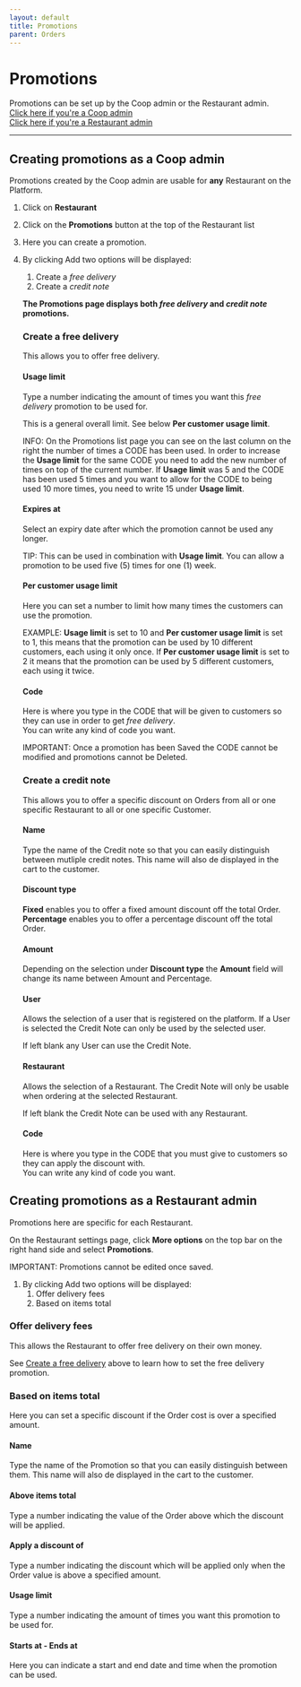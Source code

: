 ```yaml
---
layout: default
title: Promotions
parent: Orders
---
```



# Promotions

<div class="alert mt-3 alert-info" role="alert">
Promotions can be set up by the Coop admin or the Restaurant admin.<br>
<a href="">Click here if you're a Coop admin</a><br>
<a href="">Click here if you're a Restaurant admin</a>
</div>

---

## Creating promotions as a Coop admin

<div class="alert mt-3 alert-info" role="alert">
Promotions created by the Coop admin are usable for <strong>any</strong> Restaurant on the Platform.
</div>

1. Click on <i class="fa fa-cutlery"></i> **Restaurant**
2. Click on the **Promotions** button at the top of the Restaurant list
3. Here you can create a promotion.
4. By clicking <span class="badge badge-success"> <i class="fa fa-plus"></i> Add</span> two options will be displayed:
   1. Create a *free delivery*
   2. Create a *credit note*  

   **The Promotions page displays both *free delivery* and *credit note* promotions.**
   
   ### Create a free delivery

   <div class="alert mt-3 alert-info" role="alert">
   This allows you to offer free delivery.
   </div>

   #### **Usage limit**
   Type a number indicating the amount of times you want this *free delivery* promotion to be used for. 
   
   This is a general overall limit. See below **Per customer usage limit**.

   <div class="shadow p-3 mb-5 bg-white rounded border border-info">
   <span class="badge badge-info">INFO:</span>
   <span> On the Promotions list page you can see on the last column on the right the number of times a CODE has been used. In order to increase the <strong>Usage limit</strong> for the same CODE you need to add the new number of times on top of the current number. If <strong>Usage limit</strong> was 5 and the CODE has been used 5 times and you want to allow for the CODE to being used 10 more times, you need to write 15 under <strong>Usage limit</strong>.</span>
   </div>

   #### **Expires at**
   Select an expiry date after which the promotion cannot be used any longer. 

   <div class="shadow p-3 mb-5 bg-white rounded border border-primary">
   <span class="badge badge-primary">TIP:</span>
   <span> This can be used in combination with <strong>Usage limit</strong>. You can allow a promotion to be used five (5) times for one (1) week.</span>
   </div>

   #### **Per customer usage limit**
   Here you can set a number to limit how many times the customers can use the promotion.

   <div class="shadow p-3 mb-5 bg-white rounded border border-primary">
   <span class="badge badge-primary">EXAMPLE:</span>
   <span> <strong>Usage limit</strong> is set to 10 and <strong>Per customer usage limit</strong> is set to 1, this means that the promotion can be used by 10 different customers, each using it only once. If <strong>Per customer usage limit</strong> is set to 2 it means that the promotion can be used by 5 different customers, each using it twice.</span>
   </div>

   #### **Code**
   Here is where you type in the CODE that will be given to customers so they can use in order to get *free delivery*.  
   You can write any kind of code you want.

   <div class="shadow p-3 mb-5 bg-white rounded border border-warning">
   <span class="badge badge-warning">IMPORTANT:</span>
   <span> Once a promotion has been Saved the CODE cannot be modified and promotions cannot be Deleted.</span>
   </div>

   ### Create a credit note

   <div class="alert mt-3 alert-info" role="alert">
   This allows you to offer a specific discount on Orders from all or one specific Restaurant to all or one specific Customer.
   </div>

   #### **Name** 
   Type the name of the Credit note so that you can easily distinguish between mutliple credit notes. This name will also de displayed in the cart to the customer.

   #### **Discount type**

   **Fixed** enables you to offer a fixed amount discount off the total Order.
   **Percentage** enables you to offer a percentage discount off the total Order.

   #### **Amount**

   Depending on the selection under **Discount type** the **Amount** field will change its name between Amount and Percentage.

   #### **User**

   Allows the selection of a user that is registered on the platform. If a User is selected the Credit Note can only be used by the selected user.

   If left blank any User can use the Credit Note.

   #### **Restaurant**
   Allows the selection of a Restaurant. The Credit Note will only be usable when ordering at the selected Restaurant. 

   If left blank the Credit Note can be used with any Restaurant.

   #### **Code**

   Here is where you type in the CODE that you must give to customers so they can apply the discount with.  
   You can write any kind of code you want.

## Creating promotions as a Restaurant admin

<div class="alert mt-3 alert-info" role="alert">
Promotions here are specific for each Restaurant.
</div>

On the Restaurant settings page, click **More options** on the top bar on the right hand side and select <i class="fa fa-bar-chart"></i> **Promotions**.

<div class="shadow p-3 mb-5 bg-white rounded border border-primary">
<span class="badge badge-primary">IMPORTANT:</span>
<span> Promotions cannot be edited once saved.</span>
</div>

1. By clicking <span class="badge badge-success"> <i class="fa fa-plus"></i> Add</span> two options will be displayed:
   1. Offer delivery fees
   2. Based on items total

### Offer delivery fees
<div class="alert mt-3 alert-info" role="alert">
This allows the Restaurant to offer free delivery on their own money.
</div>


See [Create a free delivery](#create-a-free-delivery) above to learn how to set the free delivery promotion.

### Based on items total

<div class="alert mt-3 alert-info" role="alert">
Here you can set a specific discount if the Order cost is over a specified amount.
</div>

#### **Name** 
Type the name of the Promotion so that you can easily distinguish between them. This name will also de displayed in the cart to the customer.

#### **Above items total**
Type a number indicating the value of the Order above which the discount will be applied.

#### **Apply a discount of**
Type a number indicating the discount which will be applied only when the Order value is above a specified amount.

#### **Usage limit**
Type a number indicating the amount of times you want this promotion to be used for. 

#### **Starts at - Ends at**

Here you can indicate a start and end date and time when the promotion can be used.

